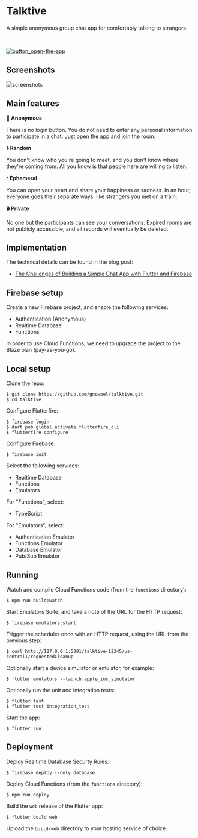 # Talktive

A simple anonymous group chat app for comfortably talking to strangers.

<br />

[![button_open-the-app](https://github.com/user-attachments/assets/13c64934-2123-4829-bc8f-6a729b4dfd3d)](https://open.talktive.app/)

## Screenshots

![screenshots](https://github.com/user-attachments/assets/855c3de8-6c62-4d83-bfd9-122a684cd14b)

## Main features

**:see_no_evil: Anonymous**

There is no login button. You do not need to enter any personal information to participate in a chat. Just open the app and join the room.

**:cyclone: Random**

You don't know who you're going to meet, and you don't know where they're coming from. All you know is that people here are willing to listen.

**:droplet: Ephemeral**

You can open your heart and share your happiness or sadness. In an hour, everyone goes their separate ways, like strangers you met on a train.

**:lock: Private**

No one but the participants can see your conversations. Expired rooms are not publicly accessible, and all records will eventually be deleted.

## Implementation

The technical details can be found in the blog post:

* [The Challenges of Building a Simple Chat App with Flutter and Firebase](https://medium.com/@gnowoel/the-challenges-of-building-a-simple-chat-app-with-flutter-and-firebase-b9f0a2f0f889)

## Firebase setup

Create a new Firebase project, and enable the following services:

* Authentication (Anonymous)
* Realtime Database
* Functions

In order to use Cloud Functions, we need to upgrade the project to the Blaze plan (pay-as-you-go).

## Local setup

Clone the repo:

```
$ git clone https://github.com/gnowoel/talktive.git
$ cd talktive
```

Configure Flutterfire:

```
$ firebase login
$ dart pub global activate flutterfire_cli
$ flutterfire configure
```

Configure Firebase:

```
$ firebase init
```

Select the following services:

* Realtime Database
* Functions
* Emulators

For "Functions", select:

* TypeScript

For "Emulators", select:

* Authentication Emulator
* Functions Emulator
* Database Emulator
* Pub/Sub Emulator

## Running

Watch and compile Cloud Functions code (from the `functions` directory):

```
$ npm run build:watch
```

Start Emulators Suite, and take a note of the URL for the HTTP request:

```
$ firebase emulators:start
```

Trigger the scheduler once with an HTTP request, using the URL from the previous step:

```
$ curl http://127.0.0.1:5001/talktive-12345/us-central1/requestedCleanup
```

Optionally start a device simulator or emulator, for example:

```
$ flutter emulators --launch apple_ios_simulator
```

Optionally run the unit and integration tests:

```
$ flutter test
$ flutter test integration_test
```

Start the app:

```
$ flutter run
```

## Deployment

Deploy Realtime Database Securty Rules:

```
$ firebase deploy --only database
```

Deploy Cloud Functions (from the `functions` directory):

```
$ npm run deploy
```

Build the `web` release of the Flutter app:

```
$ flutter build web
```

Upload the `build/web` directory to your hosting service of choice.
